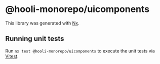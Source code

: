 # @hooli-monorepo/uicomponents

This library was generated with [Nx](https://nx.dev).

## Running unit tests

Run `nx test @hooli-monorepo/uicomponents` to execute the unit tests via [Vitest](https://vitest.dev/).
